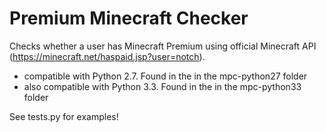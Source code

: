 Premium Minecraft Checker
=========================

Checks whether a user has Minecraft Premium using official Minecraft API (https://minecraft.net/haspaid.jsp?user=notch). 

- compatible with Python 2.7. Found in the in the mpc-python27 folder
- also compatible with Python 3.3. Found in the in the mpc-python33 folder

See tests.py for examples!